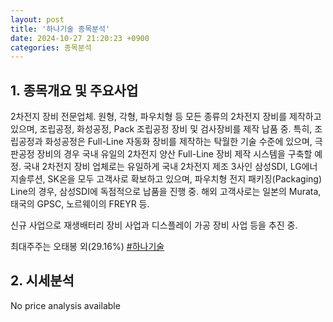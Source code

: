 ```yaml
---
layout: post
title: '하나기술 종목분석'
date: 2024-10-27 21:20:23 +0900
categories: 종목분석
---
```


## 1. 종목개요 및 주요사업

2차전지 장비 전문업체. 원형, 각형, 파우치형 등 모든 종류의 2차전지 장비를 제작하고 있으며, 조립공정, 화성공정, Pack 조립공정 장비 및 검사장비를 제작 납품 중. 특히, 조립공정과 화성공정은 Full-Line 자동화 장비를 제작하는 탁월한 기술 수준에 있으며, 극판공정 장비의 경우 국내 유일의 2차전지 양산 Full-Line 장비 제작 시스템을 구축할 예정. 국내 2차전지 장비 업체로는 유일하게 국내 2차전지 제조 3사인 삼성SDI, LG에너지솔루션, SK온을 모두 고객사로 확보하고 있으며, 파우치형 전지 패키징(Packaging) Line의 경우, 삼성SDI에 독점적으로 납품을 진행 중. 해외 고객사로는 일본의 Murata, 태국의 GPSC, 노르웨이의 FREYR 등.

신규 사업으로 재생배터리 장비 사업과 디스플레이 가공 장비 사업 등을 추진 중.

최대주주는 오태봉 외(29.16%)
[#하나기술](#)

## 2. 시세분석

No price analysis available
